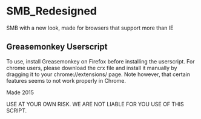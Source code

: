 # SMB_Redesigned
SMB with a new look, made for browsers that support more than IE

## Greasemonkey Userscript
To use, install Greasemonkey on Firefox before installing the userscript. 
For chrome users, please download the crx file and install it manually by dragging it to your chrome://extensions/ page. Note however, that certain features seems to not work properly in Chrome.

Made 2015

USE AT YOUR OWN RISK.
WE ARE NOT LIABLE FOR YOU USE OF THIS SCRIPT.